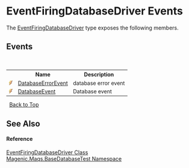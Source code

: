 # EventFiringDatabaseDriver Events
 

The <a href="MAQS_5/DataBase_AUTOGENERATED/EventFiringDatabaseDriver_Class">EventFiringDatabaseDriver</a> type exposes the following members.


## Events
&nbsp;<table><tr><th></th><th>Name</th><th>Description</th></tr><tr><td>![Public event](media/pubevent.gif "Public event")</td><td><a href="MAQS_5/DataBase_AUTOGENERATED/EventFiringDatabaseDriver-DatabaseErrorEvent_Event">DatabaseErrorEvent</a></td><td>
database error event</td></tr><tr><td>![Public event](media/pubevent.gif "Public event")</td><td><a href="MAQS_5/DataBase_AUTOGENERATED/EventFiringDatabaseDriver-DatabaseEvent_Event">DatabaseEvent</a></td><td>
Database event</td></tr></table>&nbsp;
<a href="#eventfiringdatabasedriver-events">Back to Top</a>

## See Also


#### Reference
<a href="MAQS_5/DataBase_AUTOGENERATED/EventFiringDatabaseDriver_Class">EventFiringDatabaseDriver Class</a><br /><a href="MAQS_5/DataBase_AUTOGENERATED/Magenic-Maqs-BaseDatabaseTest_Namespace">Magenic.Maqs.BaseDatabaseTest Namespace</a><br />